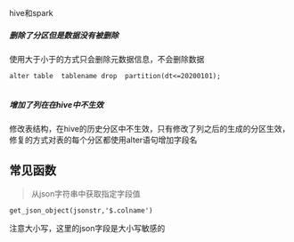 hive和spark





##### 删除了分区但是数据没有被删除

使用大于小于的方式只会删除元数据信息，不会删除数据

```
alter table  tablename drop  partition(dt<=20200101);


```



##### 增加了列在在hive中不生效

修改表结构，在hive的历史分区中不生效，只有修改了列之后的生成的分区生效，修复的方式对表的每个分区都使用alter语句增加字段名





## 常见函数

> 从json字符串中获取指定字段值

```
get_json_object(jsonstr,'$.colname')
```

注意大小写，这里的json字段是大小写敏感的

